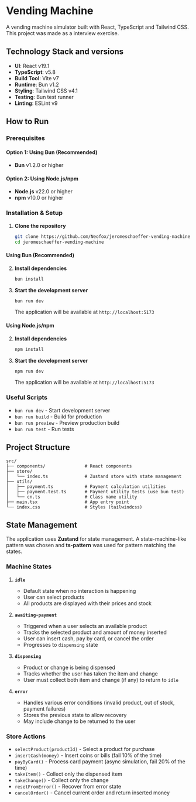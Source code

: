# Vending Machine

A vending machine simulator built with React, TypeScript and Tailwind CSS.
This project was made as a interview exercise.

## Technology Stack and versions

- **UI**: React v19.1
- **TypeScript**: v5.8
- **Build Tool**: Vite v7
- **Runtime**: Bun v1.2
- **Styling**: Tailwind CSS v4.1
- **Testing**: Bun test runner
- **Linting**: ESLint v9

## How to Run

### Prerequisites

#### Option 1: Using Bun (Recommended)

- **Bun** v1.2.0 or higher

#### Option 2: Using Node.js/npm

- **Node.js** v22.0 or higher
- **npm** v10.0 or higher

### Installation & Setup

1. **Clone the repository**

   ```bash
   git clone https://github.com/Neofox/jeromeschaeffer-vending-machine.git
   cd jeromeschaeffer-vending-machine
   ```

#### Using Bun (Recommended)

2. **Install dependencies**

   ```bash
   bun install
   ```

3. **Start the development server**

   ```bash
   bun run dev
   ```

   The application will be available at `http://localhost:5173`

#### Using Node.js/npm

2. **Install dependencies**

   ```bash
   npm install
   ```

3. **Start the development server**

   ```bash
   npm run dev
   ```

   The application will be available at `http://localhost:5173`

### Useful Scripts

- `bun run dev` - Start development server
- `bun run build` - Build for production
- `bun run preview` - Preview production build
- `bun run test` - Run tests

## Project Structure

```text
src/
├── components/               # React components
├── store/
│   └── index.ts              # Zustand store with state management
├── utils/
│   ├── payment.ts            # Payment calculation utilities
│   ├── payment.test.ts       # Payment utility tests (use bun test)
│   └── cn.ts                 # Class name utility
├── main.tsx                  # App entry point
└── index.css                 # Styles (tailwindcss)
```

## State Management

The application uses **Zustand** for state management.
A state-machine-like pattern was chosen and **ts-pattern** was used for pattern matching the states.

### Machine States

1. **`idle`**
   - Default state when no interaction is happening
   - User can select products
   - All products are displayed with their prices and stock

2. **`awaiting-payment`**
   - Triggered when a user selects an available product
   - Tracks the selected product and amount of money inserted
   - User can insert cash, pay by card, or cancel the order
   - Progresses to `dispensing` state

3. **`dispensing`**
   - Product or change is being dispensed
   - Tracks whether the user has taken the item and change
   - User must collect both item and change (if any) to return to `idle`

4. **`error`**
   - Handles various error conditions (invalid product, out of stock, payment failures)
   - Stores the previous state to allow recovery
   - May include change to be returned to the user

### Store Actions

- `selectProduct(productId)` - Select a product for purchase
- `insertCash(money)` - Insert coins or bills (fail 10% of the time)
- `payByCard()` - Process card payment (async simulation, fail 20% of the time)
- `takeItem()` - Collect only the dispensed item
- `takeChange()` - Collect only the change
- `resetFromError()` - Recover from error state
- `cancelOrder()` - Cancel current order and return inserted money
